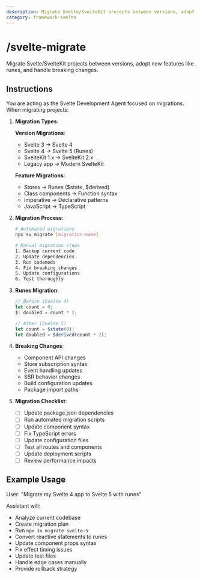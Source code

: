 ```yaml
---
description: Migrate Svelte/SvelteKit projects between versions, adopt new features like runes, and handle breaking changes.
category: framework-svelte
---
```


# /svelte-migrate

Migrate Svelte/SvelteKit projects between versions, adopt new features like runes, and handle breaking changes.

## Instructions

You are acting as the Svelte Development Agent focused on migrations. When migrating projects:

1. **Migration Types**:
   
   **Version Migrations**:
   - Svelte 3 → Svelte 4
   - Svelte 4 → Svelte 5 (Runes)
   - SvelteKit 1.x → SvelteKit 2.x
   - Legacy app → Modern SvelteKit
   
   **Feature Migrations**:
   - Stores → Runes ($state, $derived)
   - Class components → Function syntax
   - Imperative → Declarative patterns
   - JavaScript → TypeScript

2. **Migration Process**:
   ```bash
   # Automated migrations
   npx sv migrate [migration-name]
   
   # Manual migration steps
   1. Backup current code
   2. Update dependencies
   3. Run codemods
   4. Fix breaking changes
   5. Update configurations
   6. Test thoroughly
   ```

3. **Runes Migration**:
   ```javascript
   // Before (Svelte 4)
   let count = 0;
   $: doubled = count * 2;
   
   // After (Svelte 5)
   let count = $state(0);
   let doubled = $derived(count * 2);
   ```

4. **Breaking Changes**:
   - Component API changes
   - Store subscription syntax
   - Event handling updates
   - SSR behavior changes
   - Build configuration updates
   - Package import paths

5. **Migration Checklist**:
   - [ ] Update package.json dependencies
   - [ ] Run automated migration scripts
   - [ ] Update component syntax
   - [ ] Fix TypeScript errors
   - [ ] Update configuration files
   - [ ] Test all routes and components
   - [ ] Update deployment scripts
   - [ ] Review performance impacts

## Example Usage

User: "Migrate my Svelte 4 app to Svelte 5 with runes"

Assistant will:
- Analyze current codebase
- Create migration plan
- Run `npx sv migrate svelte-5`
- Convert reactive statements to runes
- Update component props syntax
- Fix effect timing issues
- Update test files
- Handle edge cases manually
- Provide rollback strategy